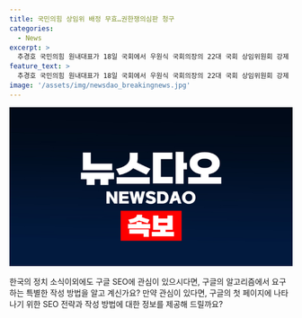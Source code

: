 ```yaml
---
title: 국민의힘 상임위 배정 무효…권한쟁의심판 청구
categories:
  - News
excerpt: >
  추경호 국민의힘 원내대표가 18일 국회에서 우원식 국회의장의 22대 국회 상임위원회 강제 배정과 상임위원장 단독 선출의 무효를 헌법재판소에 심판 요청할 것을 밝혔다. 추 대표는 지난 6월 우원식 의장과 더불어민주당이 독단적으로 국회의장 및 부의장을 선출하고 상임위원장 선거를 강행했다며 이를 비판했다. 국민의힘은 이에 대한 권한쟁의심판을 요청할 예정이다.
feature_text: >
  추경호 국민의힘 원내대표가 18일 국회에서 우원식 국회의장의 22대 국회 상임위원회 강제 배정과 상임위원장 단독 선출의 무효를 헌법재판소에 심판 요청할 것을 밝혔다. 추 대표는 지난 6월 우원식 의장과 더불어민주당이 독단적으로 국회의장 및 부의장을 선출하고 상임위원장 선거를 강행했다며 이를 비판했다. 국민의힘은 이에 대한 권한쟁의심판을 요청할 예정이다.
image: '/assets/img/newsdao_breakingnews.jpg'
---
```


<p><img src="/assets/img/newsdao_breakingnews.jpg" alt="firstkoreanews 속보" /></p>

<p>한국의 정치 소식이외에도 구글 SEO에 관심이 있으시다면, 구글의 알고리즘에서 요구하는 특별한 작성 방법을 알고 계신가요? 만약 관심이 있다면, 구글의 첫 페이지에 나타나기 위한 SEO 전략과 작성 방법에 대한 정보를 제공해 드릴까요?</p>

